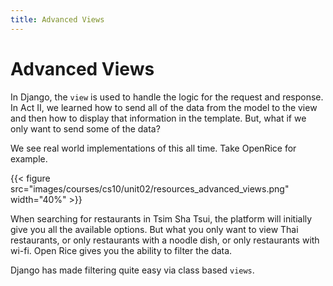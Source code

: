 ```yaml
---
title: Advanced Views
---
```


# Advanced Views

In Django, the `view` is used to handle the logic for the request and response. In Act II, we learned how to send all of the data from the model to the view and then how to display that information in the template. But, what if we only want to send some of the data? 

We see real world implementations of this all time. Take OpenRice for example. 

{{< figure src="images/courses/cs10/unit02/resources_advanced_views.png" width="40%"  >}}

When searching for restaurants in Tsim Sha Tsui, the platform will initially give you all the available options. But what you only want to view Thai restaurants, or only restaurants with a noodle dish, or only restaurants with wi-fi. Open Rice gives you the ability to filter the data. 

Django has made filtering quite easy via class based `views`. 
